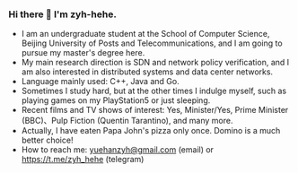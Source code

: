 ### Hi there 👋 I'm zyh-hehe.
 - I am an undergraduate student at the School of Computer Science, Beijing University of Posts and Telecommunications, and I am going to pursue my master's degree here.
 - My main research direction is SDN and network policy verification, and I am also interested in distributed systems and data center networks.
 - Language mainly used: C++, Java and Go.
 - Sometimes I study hard, but at the other times I indulge myself, such as playing games on my PlayStation5 or just sleeping.
 - Recent films and TV shows of interest: Yes, Minister/Yes, Prime Minister (BBC)、Pulp Fiction (Quentin Tarantino), and many more.
 - Actually, I have eaten Papa John's pizza only once. Domino is a much better choice!
 - How to reach me: yuehanzyh@gmail.com (email) or https://t.me/zyh_hehe (telegram) 

<!--
**zyh-hehe/zyh-hehe** is a ✨ _special_ ✨ repository because its `README.md` (this file) appears on your GitHub profile.

Here are some ideas to get you started:

- 🔭 I’m currently working on ...
- 🌱 I’m currently learning ...
- 👯 I’m looking to collaborate on ...
- 🤔 I’m looking for help with ...
- 💬 Ask me about ...
- 📫 How to reach me: ...
- 😄 Pronouns: ...
- ⚡ Fun fact: ...
-->
